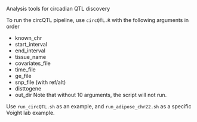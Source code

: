 Analysis tools for circadian QTL discovery

To run the circQTL pipeline, use `circQTL.R` with the following arguments in order

* known_chr
* start_interval
* end_interval
* tissue_name
* covariates_file
* time_file
* ge_file
* snp_file (with ref/alt)
* disttogene
* out_dir
Note that without 10 arguments, the script will not run.

Use `run_circQTL.sh` as an example, and `run_adipose_chr22.sh` as a specific Voight lab example.
